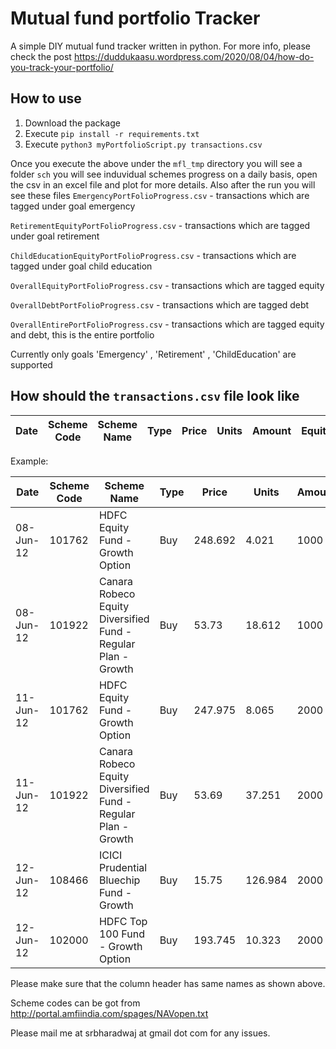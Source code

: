 # Mutual fund portfolio Tracker

A simple DIY mutual fund tracker written in python.
For more info, please check the post https://duddukaasu.wordpress.com/2020/08/04/how-do-you-track-your-portfolio/

**How to use**
-
1) Download the package
2) Execute `pip install -r requirements.txt`
3) Execute `python3 myPortfolioScript.py transactions.csv` 

Once you execute the above under the `mfl_tmp` directory you will see a folder `sch` you will see induvidual schemes progress on a daily basis, open the csv in an excel file and plot for more details.
Also after the run you will see these files
`EmergencyPortFolioProgress.csv` - transactions which are tagged under goal emergency

`RetirementEquityPortFolioProgress.csv` - transactions which are tagged under goal retirement

`ChildEducationEquityPortFolioProgress.csv` - transactions which are tagged under goal child education

`OverallEquityPortFolioProgress.csv` - transactions which are tagged equity

`OverallDebtPortFolioProgress.csv` - transactions which are tagged debt

`OverallEntirePortFolioProgress.csv` - transactions which are tagged equity and debt, this is the entire portfolio

Currently only goals 'Emergency' , 'Retirement' , 'ChildEducation' are supported

**How should the `transactions.csv` file look like**
-

| Date  | Scheme Code | Scheme Name  | Type | Price  | Units | Amount  | Equity/Debt | Goal |
| ------------- | ------------- | ------------- | ------------- | ------------- | ------------- | ------------- | ------------- |------------- |

Example:

| Date  | Scheme Code | Scheme Name  | Type | Price  | Units | Amount  | Equity/Debt | Goal |
| ------------- | ------------- | ------------- | ------------- | ------------- | ------------- | ------------- | ------------- |------------- |
| 08-Jun-12| 101762| HDFC Equity Fund - Growth Option| Buy| 248.692| 4.021| 1000| Equity| Retirement
| 08-Jun-12| 101922| Canara Robeco Equity Diversified Fund - Regular Plan - Growth| Buy| 53.73| 18.612| 1000| Equity| ChildEducation
| 11-Jun-12| 101762| HDFC Equity Fund - Growth Option| Buy| 247.975| 8.065| 2000| Equity| Retirement
| 11-Jun-12| 101922| Canara Robeco Equity Diversified Fund - Regular Plan - Growth| Buy| 53.69| 37.251| 2000| Equity| ChildEducation
| 12-Jun-12| 108466| ICICI Prudential Bluechip Fund - Growth| Buy| 15.75| 126.984| 2000| Equity| Retirement
| 12-Jun-12| 102000| HDFC Top 100 Fund - Growth Option| Buy| 193.745| 10.323| 2000| Equity| Retirement

Please make sure that the column header has same names as shown above.


Scheme codes can be got from http://portal.amfiindia.com/spages/NAVopen.txt

Please mail me at srbharadwaj at gmail dot com for any issues. 

